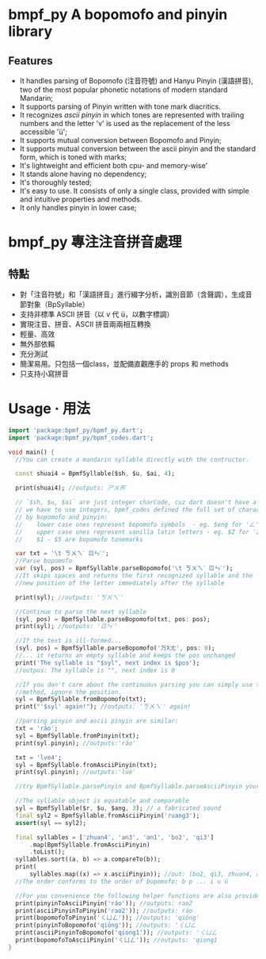 # **bmpf_py** A bopomofo and pinyin library

## Features

- It handles parsing of Bopomofo (注音符號) and Hanyu Pinyin (漢語拼音), two of the most popular phonetic notations of modern standard Mandarin;
- It supports parsing of Pinyin written with tone mark diacritics.
- It recognizes _ascii pinyin_ in which tones are represented with trailing numbers and the letter 'v' is used as the replacement of the less accessible 'ü';
- It supports mutual conversion between Bopomofo and Pinyin;
- It supports mutual conversion between the ascii pinyin and the standard form, which is toned with marks;
- It's lightweight and efficient both cpu- and memory-wise'
- It stands alone having no dependency;
- It's thoroughly tested;
- It's easy to use. It consists of only a single class, provided with simple and intuitive properties and methods.
- It only handles pinyin in lower case;

# **bmpf_py** 專注注音拼音處理

## 特點

- 對「注音符號」和「漢語拼音」進行綴字分析，識別音節（含聲調），生成音節對象（BpSyllable）
- 支持非標準 ASCII 拼音（以 v 代 ü，以數字標調）
- 實現注音、拼音、ASCII 拼音兩兩相互轉換
- 輕量、高效
- 無外部依賴
- 充分測試
- 簡潔易用。只包括一個class，並配備直觀應手的 props 和 methods
- 只支持小寫拼音

# Usage · 用法

```dart
import 'package:bpmf_py/bpmf_py.dart';
import 'package:bpmf_py/bpmf_codes.dart';

void main() {
  //You can create a mandarin syllable directly with the contructor.

  const shuai4 = BpmfSyllable($sh, $u, $ai, 4);

  print(shuai4); //outputs: ㄕㄨㄞˋ

  // `$sh, $u, $ai` are just integer charCode, cuz dart doesn't have a char type
  // we have to use integers, bpmf_codes defined the full set of characters used
  // by bopomofo and pinyin:
  //    lower case ones represent bopomofo symbols  - eg. $eng for 'ㄥ'
  //    upper case ones represent vanilla latin letters - eg. $Z for 'z'
  //    $1 - $5 are bopomofo tonemarks

  var txt = '\t ㄎㄨㄟˋ ㄖㄣˊ';
  //Parse bopomofo
  var (syl, pos) = BpmfSyllable.parseBopomofo('\t ㄎㄨㄟˋ ㄖㄣˊ');
  //It skips spaces and returns the first recognized syllable and the
  //new position of the letter immediately after the syllable

  print(syl); //outputs: 'ㄎㄨㄟˋ'

  //Continue to parse the next syllable
  (syl, pos) = BpmfSyllable.parseBopomofo(txt, pos: pos);
  print(syl); //outputs: 'ㄖㄣˊ'

  //If the text is ill-formed...
  (syl, pos) = BpmfSyllable.parseBopomofo('万X尢', pos: 0);
  //... it returns an empty syllable and keeps the pos unchanged
  print('The syllable is "$syl", next index is $pos');
  //outpus: The syllable is "", next index is 0

  //If you don't care about the continuous parsing you can simply use the factory
  //method, ignore the position.
  syl = BpmfSyllable.fromBopomofo(txt);
  print("'$syl' again!"); //outputs: 'ㄎㄨㄟˋ' again!

  //parsing pinyin and ascii pinyin are similar:
  txt = 'ráo';
  syl = BpmfSyllable.fromPinyin(txt);
  print(syl.pinyin); //outputs:'ráo'

  txt = 'lve4';
  syl = BpmfSyllable.fromAsciiPinyin(txt);
  print(syl.pinyin); //outputs:'lüè'

  //try BpmfSyllable.parsePinyin and BpmfSyllable.parseAsciiPinyin yourself!

  //The syllable object is equatable and comparable
  syl = BpmfSyllable($r, $u, $ang, 3); // a fabricated sound
  final syl2 = BpmfSyllable.fromAsciiPinyin('ruang3');
  assert(syl == syl2);

  final syllables = ['zhuan4', 'an3', 'an1', 'bo2', 'qi3']
      .map(BpmfSyllable.fromAsciiPinyin)
      .toList();
  syllables.sort((a, b) => a.compareTo(b));
  print(
      syllables.map((x) => x.asciiPinyin)); //out: (bo2, qi3, zhuan4, an1, an3)
  //The order conforms to the order of bopomofo: b p ... i u ü

  //For you convenience the following helper functions are also provided:
  print(pinyinToAsciiPinyin('ráo')); //outputs: rao2
  print(asciiPinyinToPinyin('rao2')); //outputs: ráo
  print(bopomofoToPinyin('ㄑㄩㄥ')); //outputs: 'qiōng'
  print(pinyinToBopomofo('qiōng')); //outputs: 'ㄑㄩㄥ
  print(asciiPinyinToBopomofo('qiong1')); //outputs: 'ㄑㄩㄥ
  print(bopomofoToAsciiPinyin('ㄑㄩㄥ')); //outputs: 'qiong1
}


```
